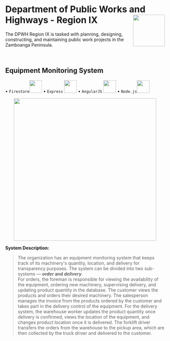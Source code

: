# Department of Public Works and Highways - Region IX <img width="100px" align = "right" src= "https://github.com/lhbsaldana/itelective3-web/blob/53c20d08291ee007d22475dc504d81755d2fb8f0/DPWH_Logo-removebg-preview.png" />
The DPWH Region IX is tasked with planning, designing, constructing, and maintaining public work projects in the Zamboanga Peninsula.

<br />

## Equipment Monitoring System
• `Firestore`<img src= "https://github.com/lhbsaldana/itelective3-web/blob/main/images/firestore%20logo.svg" width = "40px" /> • `Express` <img src= "https://github.com/lhbsaldana/itelective3-web/blob/main/images/express%20logo.svg" width = "40px" /> • `AngularJS` <img src= "https://github.com/lhbsaldana/itelective3-web/blob/main/images/angular%20logo.svg" width = "40px" /> • `Node.js`<img src= "https://github.com/lhbsaldana/itelective3-web/blob/main/images/nodejs%20logo.svg" width = "40px" />
<p align="center">
<img align = "center" src= "https://github.com/lhbsaldana/itelective3-web/blob/main/equipment%20monitoring%20system.PNG" height="450"/> 
</p>

**System Description:**
> The organization has an equipment monitoring system that keeps track of its machinery's quantity, location, and delivery for transparency purposes. The system can be divided into two sub-systems — **_order_ and _delivery_**. <br />
For orders, the foreman is responsible for viewing the availability of the equipment, ordering new machinery, supervising delivery, and updating product quantity in the database. The customer views the products and orders their desired machinery. The salesperson manages the invoice from the products ordered by the customer and takes part in the delivery control of the equipment. For the delivery system, the warehouse worker updates the product quantity once delivery is confirmed, views the location of the equipment, and changes product location once it is delivered. The forklift driver transfers the orders from the warehouse to the pickup area, which are then collected by the truck driver and delivered to the customer.


